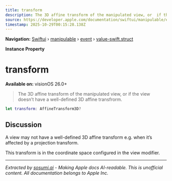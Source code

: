 ```yaml
---
title: transform
description: The 3D affine transform of the manipulated view, or  if the view doesn’t have a well-defined 3D affine transfrorm.
source: https://developer.apple.com/documentation/swiftui/manipulable/event/value-swift.struct/transform
timestamp: 2025-10-29T00:15:28.138Z
---
```


**Navigation:** [Swiftui](/documentation/swiftui) › [manipulable](/documentation/swiftui/manipulable) › [event](/documentation/swiftui/manipulable/event) › [value-swift.struct](/documentation/swiftui/manipulable/event/value-swift.struct)

**Instance Property**

# transform

**Available on:** visionOS 26.0+

> The 3D affine transform of the manipulated view, or  if the view doesn’t have a well-defined 3D affine transfrorm.

```swift
let transform: AffineTransform3D?
```

## Discussion

A view may not have a well-defined 3D affine transform e.g. when it’s affected by a projection transform.

This transform is in the coordinate space configured in the view modifier.

---

*Extracted by [sosumi.ai](https://sosumi.ai) - Making Apple docs AI-readable.*
*This is unofficial content. All documentation belongs to Apple Inc.*
